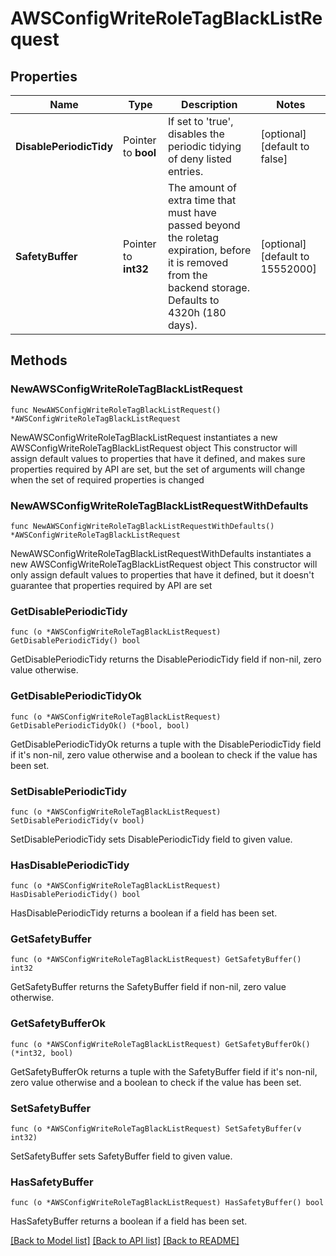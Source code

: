 # AWSConfigWriteRoleTagBlackListRequest

## Properties

Name | Type | Description | Notes
------------ | ------------- | ------------- | -------------
**DisablePeriodicTidy** | Pointer to **bool** | If set to &#39;true&#39;, disables the periodic tidying of deny listed entries. | [optional] [default to false]
**SafetyBuffer** | Pointer to **int32** | The amount of extra time that must have passed beyond the roletag expiration, before it is removed from the backend storage. Defaults to 4320h (180 days). | [optional] [default to 15552000]

## Methods

### NewAWSConfigWriteRoleTagBlackListRequest

`func NewAWSConfigWriteRoleTagBlackListRequest() *AWSConfigWriteRoleTagBlackListRequest`

NewAWSConfigWriteRoleTagBlackListRequest instantiates a new AWSConfigWriteRoleTagBlackListRequest object
This constructor will assign default values to properties that have it defined,
and makes sure properties required by API are set, but the set of arguments
will change when the set of required properties is changed

### NewAWSConfigWriteRoleTagBlackListRequestWithDefaults

`func NewAWSConfigWriteRoleTagBlackListRequestWithDefaults() *AWSConfigWriteRoleTagBlackListRequest`

NewAWSConfigWriteRoleTagBlackListRequestWithDefaults instantiates a new AWSConfigWriteRoleTagBlackListRequest object
This constructor will only assign default values to properties that have it defined,
but it doesn't guarantee that properties required by API are set

### GetDisablePeriodicTidy

`func (o *AWSConfigWriteRoleTagBlackListRequest) GetDisablePeriodicTidy() bool`

GetDisablePeriodicTidy returns the DisablePeriodicTidy field if non-nil, zero value otherwise.

### GetDisablePeriodicTidyOk

`func (o *AWSConfigWriteRoleTagBlackListRequest) GetDisablePeriodicTidyOk() (*bool, bool)`

GetDisablePeriodicTidyOk returns a tuple with the DisablePeriodicTidy field if it's non-nil, zero value otherwise
and a boolean to check if the value has been set.

### SetDisablePeriodicTidy

`func (o *AWSConfigWriteRoleTagBlackListRequest) SetDisablePeriodicTidy(v bool)`

SetDisablePeriodicTidy sets DisablePeriodicTidy field to given value.

### HasDisablePeriodicTidy

`func (o *AWSConfigWriteRoleTagBlackListRequest) HasDisablePeriodicTidy() bool`

HasDisablePeriodicTidy returns a boolean if a field has been set.

### GetSafetyBuffer

`func (o *AWSConfigWriteRoleTagBlackListRequest) GetSafetyBuffer() int32`

GetSafetyBuffer returns the SafetyBuffer field if non-nil, zero value otherwise.

### GetSafetyBufferOk

`func (o *AWSConfigWriteRoleTagBlackListRequest) GetSafetyBufferOk() (*int32, bool)`

GetSafetyBufferOk returns a tuple with the SafetyBuffer field if it's non-nil, zero value otherwise
and a boolean to check if the value has been set.

### SetSafetyBuffer

`func (o *AWSConfigWriteRoleTagBlackListRequest) SetSafetyBuffer(v int32)`

SetSafetyBuffer sets SafetyBuffer field to given value.

### HasSafetyBuffer

`func (o *AWSConfigWriteRoleTagBlackListRequest) HasSafetyBuffer() bool`

HasSafetyBuffer returns a boolean if a field has been set.


[[Back to Model list]](../README.md#documentation-for-models) [[Back to API list]](../README.md#documentation-for-api-endpoints) [[Back to README]](../README.md)


